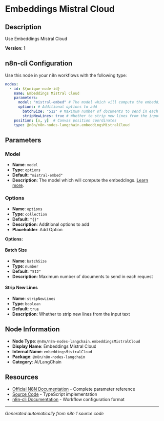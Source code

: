 # Embeddings Mistral Cloud

## Description

Use Embeddings Mistral Cloud

**Version**: 1

## n8n-cli Configuration

Use this node in your n8n workflows with the following type:

```yaml
nodes:
  - id: ${unique-node-id}
    name: Embeddings Mistral Cloud
    parameters:
      model: "mistral-embed" # The model which will compute the embeddings. <a href="https://docs.mistral.ai/platform/endpoints/">Learn more</a>.
      options: # Additional options to add
        batchSize: "512" # Maximum number of documents to send in each request
        stripNewLines: true # Whether to strip new lines from the input text
    position: [x, y]  # Canvas position coordinates
    type: @n8n/n8n-nodes-langchain.embeddingsMistralCloud
```

## Parameters

### Model

- **Name**: `model`
- **Type**: `options`
- **Default**: `"mistral-embed"`
- **Description**: The model which will compute the embeddings. <a href="https://docs.mistral.ai/platform/endpoints/">Learn more</a>.

### Options

- **Name**: `options`
- **Type**: `collection`
- **Default**: `"{}"`
- **Description**: Additional options to add
- **Placeholder**: Add Option

**Options:**

#### Batch Size
- **Name**: `batchSize`
- **Type**: `number`
- **Default**: `"512"`
- **Description**: Maximum number of documents to send in each request

#### Strip New Lines
- **Name**: `stripNewLines`
- **Type**: `boolean`
- **Default**: `true`
- **Description**: Whether to strip new lines from the input text



## Node Information

- **Node Type**: `@n8n/n8n-nodes-langchain.embeddingsMistralCloud`
- **Display Name**: Embeddings Mistral Cloud
- **Internal Name**: `embeddingsMistralCloud`
- **Package**: `@n8n/n8n-nodes-langchain`
- **Category**: AI/LangChain

## Resources

- [Official N8N Documentation](https://docs.n8n.io/integrations/builtin/cluster-nodes/root-nodes/n8n-nodes-langchain.embeddingsmistralcloud/) - Complete parameter reference
- [Source Code](https://github.com/n8n-io/n8n/blob/master/packages/@n8n/nodes-langchain/nodes/embeddings/EmbeddingsMistralCloud/EmbeddingsMistralCloud.node.ts) - TypeScript implementation
- [n8n-cli Documentation](https://github.com/edenreich/n8n-cli) - Workflow configuration format

---
*Generated automatically from n8n 1 source code*
